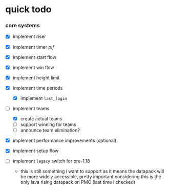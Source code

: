 # quick todo

### core systems

- [x] implement riser
- [x] implement timer *p!f*
- [x] implement start flow
- [x] implement win flow

- [x] implement height limit

- [x] implement time periods
  - [x] implement `last_login`

- [ ] implement teams
  - [x] create actual teams
  - [ ] support winning for teams
  - [ ] announce team elimination?

- [x] implement performance improvements (optional)

- [x] implement setup flow

- [ ] implement `legacy` switch for pre-1.18
  - this is still something i want to support as it means the datapack will be more widely accessible, pretty important considering this is the only lava rising datapack on PMC (last time i checked)